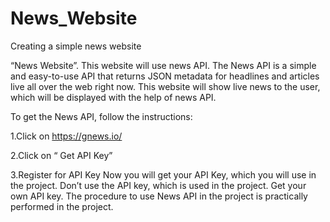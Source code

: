 # News_Website
Creating  a simple news website  


 “News Website”. This website will use news API. The News API is a simple and easy-to-use API that returns JSON metadata for headlines and articles live all over the web right now. This website will show live news to the user, which will be displayed with the help of news API.

To get the News API, follow the instructions:

1.Click on https://gnews.io/

2.Click on “ Get API Key”

3.Register for API Key
Now you will get your API Key, which you will use in the project. Don’t use the API key, which is used in the project. Get your own API key. The procedure to use News API in the project is practically performed in the project. 


 
